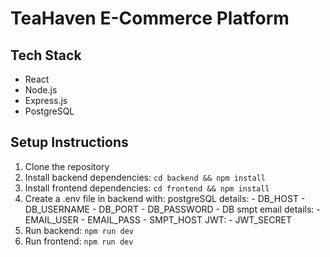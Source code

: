 # TeaHaven E-Commerce Platform

## Tech Stack
- React
- Node.js
- Express.js
- PostgreSQL

## Setup Instructions
1. Clone the repository
2. Install backend dependencies: `cd backend && npm install`
3. Install frontend dependencies: `cd frontend && npm install`
4. Create a .env file in backend with:
   postgreSQL details:
       - DB_HOST
       - DB_USERNAME
       - DB_PORT
       - DB_PASSWORD
       - DB
     smpt email details:
       - EMAIL_USER
       - EMAIL_PASS
       - SMPT_HOST
   JWT:
       - JWT_SECRET
6. Run backend: `npm run dev`
7. Run frontend: `npm run dev`
